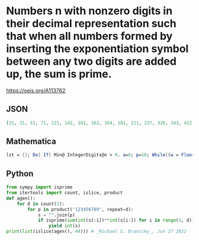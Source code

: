 # Numbers n with nonzero digits in their decimal representation such that when all numbers formed by inserting the exponentiation symbol between any two digits are added up, the sum is prime\.
https://oeis.org/A113762
## JSON
```JSON
[21, 31, 51, 71, 121, 142, 161, 162, 164, 181, 211, 237, 326, 343, 412, 416, 456, 491, 494, 612, 616, 726, 817, 929, 1226, 1228, 1427, 1513, 1622, 1776, 1824, 1828, 1911, 1915, 1975, 2127, 2188, 3716, 5265, 6276, 6321, 6491, 6852, 7739, 14423, 14487, 15297, 16159]
```
## Mathematica
```Mathematica
lst = {}; Do[ If[ Min@ IntegerDigits@n > 0, a=0; p=10; While[(w = Floor[n/p]) > 0, a += w^ Mod[n, p]; p*=10]; If[PrimeQ[a], Print[{n, a}]; AppendTo[lst, n]]], {n, 11, 9999}]; lst
```
## Python
```Python
from sympy import isprime
from itertools import count, islice, product
def agen():
    for d in count(2):
        for p in product("123456789", repeat=d):
            s = "".join(p)
            if isprime(sum(int(s[:i])**int(s[i:]) for i in range(1, d))):
                yield int(s)
print(list(islice(agen(), 44))) # _Michael S. Branicky_, Jun 27 2022
```
